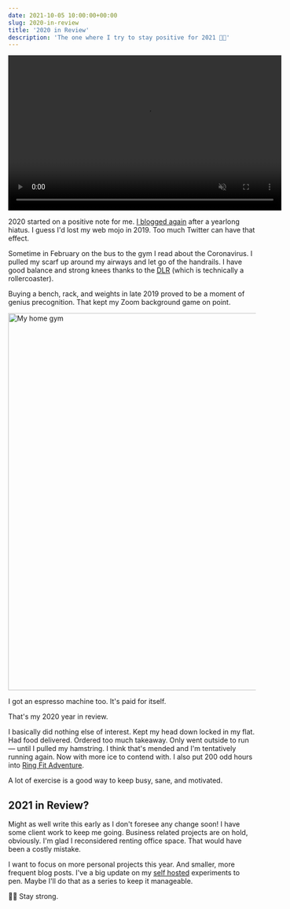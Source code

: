 ```yaml
---
date: 2021-10-05 10:00:00+00:00
slug: 2020-in-review
title: '2020 in Review'
description: 'The one where I try to stay positive for 2021 💪😷'
---
```


<p class="Image">
  <video autoplay loop muted width="556" height="316">
    <source src="/images/blog/2021/zooming.mp4" type="video/mp4">
    <span>
  </video>
</p>

2020 started on a positive note for me. [I blogged again](/2020/01/10/blogging-in-2020/) after a yearlong hiatus. I guess I'd lost my web mojo in 2019. Too much Twitter can have that effect.

Sometime in February on the bus to the gym I read about the Coronavirus. I pulled my scarf up around my airways and let go of the handrails. I have good balance and strong knees thanks to the [DLR](https://en.wikipedia.org/wiki/Docklands_Light_Railway) (which is technically a rollercoaster).

Buying a bench, rack, and weights in late 2019 proved to be a moment of genius precognition. That kept my Zoom background game on point.

<p class="Image">
  <img loading="lazy"
    src="/images/blog/2021/home-gym@1x.jpg"
    alt="My home gym"
    width="1024"
    height="768">
</p>

I got an espresso machine too. It's paid for itself.

That's my 2020 year in review.

I basically did nothing else of interest. Kept my head down locked in my flat. Had food delivered. Ordered too much takeaway. Only went outside to run — until I pulled my hamstring. I think that's mended and I'm tentatively running again. Now with more ice to contend with. I also put 200 odd hours into [Ring Fit Adventure](https://www.nintendo.com/games/detail/ring-fit-adventure-switch/).

A lot of exercise is a good way to keep busy, sane, and motivated.

## 2021 in Review?

Might as well write this early as I don't foresee any change soon! I have some client work to keep me going. Business related projects are on hold, obviously. I'm glad I reconsidered renting office space. That would have been a costly mistake.

I want to focus on more personal projects this year. And smaller, more frequent blog posts. I've a big update on my [self hosted](/2020/07/02/hardware-home-servers-self-hosted-raspberry-pi/) experiments to pen. Maybe I'll do that as a series to keep it manageable.

💪😷 Stay strong.
